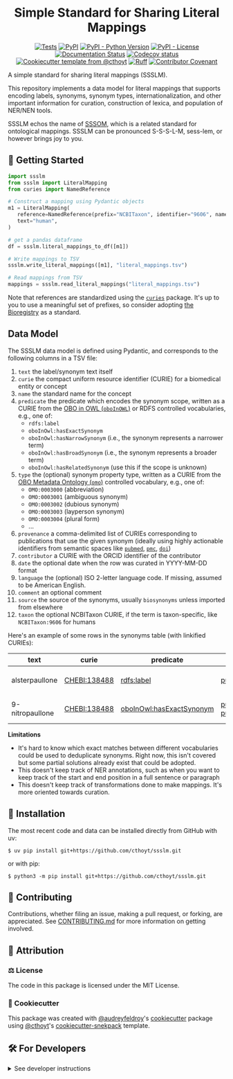<!--
<p align="center">
  <img src="https://github.com/cthoyt/ssslm/raw/main/docs/source/logo.png" height="150">
</p>
-->

<h1 align="center">
  Simple Standard for Sharing Literal Mappings
</h1>

<p align="center">
    <a href="https://github.com/cthoyt/ssslm/actions/workflows/tests.yml">
        <img alt="Tests" src="https://github.com/cthoyt/ssslm/actions/workflows/tests.yml/badge.svg" /></a>
    <a href="https://pypi.org/project/ssslm">
        <img alt="PyPI" src="https://img.shields.io/pypi/v/ssslm" /></a>
    <a href="https://pypi.org/project/ssslm">
        <img alt="PyPI - Python Version" src="https://img.shields.io/pypi/pyversions/ssslm" /></a>
    <a href="https://github.com/cthoyt/ssslm/blob/main/LICENSE">
        <img alt="PyPI - License" src="https://img.shields.io/pypi/l/ssslm" /></a>
    <a href='https://ssslm.readthedocs.io/en/latest/?badge=latest'>
        <img src='https://readthedocs.org/projects/ssslm/badge/?version=latest' alt='Documentation Status' /></a>
    <a href="https://codecov.io/gh/cthoyt/ssslm/branch/main">
        <img src="https://codecov.io/gh/cthoyt/ssslm/branch/main/graph/badge.svg" alt="Codecov status" /></a>  
    <a href="https://github.com/cthoyt/cookiecutter-python-package">
        <img alt="Cookiecutter template from @cthoyt" src="https://img.shields.io/badge/Cookiecutter-snekpack-blue" /></a>
    <a href="https://github.com/astral-sh/ruff">
        <img src="https://img.shields.io/endpoint?url=https://raw.githubusercontent.com/astral-sh/ruff/main/assets/badge/v2.json" alt="Ruff" style="max-width:100%;"></a>
    <a href="https://github.com/cthoyt/ssslm/blob/main/.github/CODE_OF_CONDUCT.md">
        <img src="https://img.shields.io/badge/Contributor%20Covenant-2.1-4baaaa.svg" alt="Contributor Covenant"/></a>
    <!-- uncomment if you archive on zenodo
    <a href="https://zenodo.org/badge/latestdoi/XXXXXX">
        <img src="https://zenodo.org/badge/XXXXXX.svg" alt="DOI"></a>
    -->
</p>

A simple standard for sharing literal mappings (SSSLM).

This repository implements a data model for literal mappings that supports
encoding labels, synonyms, synonym types, internationalization, and other
important information for curation, construction of lexica, and population of
NER/NEN tools.

SSSLM echos the name of [SSSOM](https://mapping-commons.github.io/sssom/), which
is a related standard for ontological mappings. SSSLM can be pronounced
S-S-S-L-M, sess-lem, or however brings joy to you.

## 💪 Getting Started

```python
import ssslm
from ssslm import LiteralMapping
from curies import NamedReference

# Construct a mapping using Pydantic objects
m1 = LiteralMapping(
   reference=NamedReference(prefix="NCBITaxon", identifier="9606", name="Homo sapiens"),
   text="human",
)

# get a pandas dataframe
df = ssslm.literal_mappings_to_df([m1])

# Write mappings to TSV
ssslm.write_literal_mappings([m1], "literal_mappings.tsv")

# Read mappings from TSV
mappings = ssslm.read_literal_mappings("literal_mappings.tsv")
```

Note that references are standardized using the
[`curies`](https://github.com/biopragmatics/curies) package. It's up to you to
use a meaningful set of prefixes, so consider adopting
[the Bioregistry](https://github.com/biopragmatics/bioregistry) as a standard.

## Data Model

The SSSLM data model is defined using Pydantic, and corresponds to the following
columns in a TSV file:

1. `text` the label/synonym text itself
2. `curie` the compact uniform resource identifier (CURIE) for a biomedical
   entity or concept
3. `name` the standard name for the concept
4. `predicate` the predicate which encodes the synonym scope, written as a CURIE
   from the [OBO in OWL (`oboInOWL`)](https://bioregistry.io/oio) or RDFS
   controlled vocabularies, e.g., one of:
   - `rdfs:label`
   - `oboInOwl:hasExactSynonym`
   - `oboInOwl:hasNarrowSynonym` (i.e., the synonym represents a narrower term)
   - `oboInOwl:hasBroadSynonym` (i.e., the synonym represents a broader term)
   - `oboInOwl:hasRelatedSynonym` (use this if the scope is unknown)
5. `type` the (optional) synonym property type, written as a CURIE from the
   [OBO Metadata Ontology (`omo`)](https://bioregistry.io/omo) controlled
   vocabulary, e.g., one of:
   - `OMO:0003000` (abbreviation)
   - `OMO:0003001` (ambiguous synonym)
   - `OMO:0003002` (dubious synonym)
   - `OMO:0003003` (layperson synonym)
   - `OMO:0003004` (plural form)
   - ...
6. `provenance` a comma-delimited list of CURIEs corresponding to publications
   that use the given synonym (ideally using highly actionable identifiers from
   semantic spaces like [`pubmed`](https://bioregistry.io/pubmed),
   [`pmc`](https://bioregistry.io/pmc), [`doi`](https://bioregistry.io/doi))
7. `contributor` a CURIE with the ORCID identifier of the contributor
8. `date` the optional date when the row was curated in YYYY-MM-DD format
9. `language` the (optional) ISO 2-letter language code. If missing, assumed to
   be American English.
10. `comment` an optional comment
11. `source` the source of the synonyms, usually `biosynonyms` unless imported
    from elsewhere
12. `taxon` the optional NCBITaxon CURIE, if the term is taxon-specific, like
    `NCBITaxon:9606` for humans

Here's an example of some rows in the synonyms table (with linkified CURIEs):

| text            | curie                                               | predicate                                                                   | provenance                                                                                                           | contributor                                                                   | language |
| --------------- | --------------------------------------------------- | --------------------------------------------------------------------------- | -------------------------------------------------------------------------------------------------------------------- | ----------------------------------------------------------------------------- | -------- |
| alsterpaullone  | [CHEBI:138488](https://bioregistry.io/CHEBI:138488) | [rdfs:label](https://bioregistry.io/rdfs:label)                             | [pubmed:30655881](https://bioregistry.io/pubmed:30655881)                                                            | [orcid:0000-0003-4423-4370](https://bioregistry.io/orcid:0000-0003-4423-4370) | en       |
| 9-nitropaullone | [CHEBI:138488](https://bioregistry.io/CHEBI:138488) | [oboInOwl:hasExactSynonym](https://bioregistry.io/oboInOwl:hasExactSynonym) | [pubmed:11597333](https://bioregistry.io/pubmed:11597333), [pubmed:10911915](https://bioregistry.io/pubmed:10911915) | [orcid:0000-0003-4423-4370](https://bioregistry.io/orcid:0000-0003-4423-4370) | en       |

**Limitations**

- It's hard to know which exact matches between different vocabularies could be
  used to deduplicate synonyms. Right now, this isn't covered but some partial
  solutions already exist that could be adopted.
- This doesn't keep track of NER annotations, such as when you want to keep
  track of the start and end position in a full sentence or paragraph
- This doesn't keep track of transformations done to make mappings. It's more
  oriented towards curation.

## 🚀 Installation

<!-- Uncomment this section after your first ``tox -e finish``
The most recent release can be installed from
[PyPI](https://pypi.org/project/ssslm/) with uv:

```console
$ uv pip install ssslm
```

or with pip:

```console
$ python3 -m pip install ssslm
```
-->

The most recent code and data can be installed directly from GitHub with uv:

```console
$ uv pip install git+https://github.com/cthoyt/ssslm.git
```

or with pip:

```console
$ python3 -m pip install git+https://github.com/cthoyt/ssslm.git
```

## 👐 Contributing

Contributions, whether filing an issue, making a pull request, or forking, are
appreciated. See
[CONTRIBUTING.md](https://github.com/cthoyt/ssslm/blob/master/.github/CONTRIBUTING.md)
for more information on getting involved.

## 👋 Attribution

### ⚖️ License

The code in this package is licensed under the MIT License.

<!--
### 📖 Citation

Citation goes here!
-->

<!--
### 🎁 Support

This project has been supported by the following organizations (in alphabetical order):

- [Biopragmatics Lab](https://biopragmatics.github.io)

-->

<!--
### 💰 Funding

This project has been supported by the following grants:

| Funding Body  | Program                                                      | Grant Number |
|---------------|--------------------------------------------------------------|--------------|
| Funder        | [Grant Name (GRANT-ACRONYM)](https://example.com/grant-link) | ABCXYZ       |
-->

### 🍪 Cookiecutter

This package was created with
[@audreyfeldroy](https://github.com/audreyfeldroy)'s
[cookiecutter](https://github.com/cookiecutter/cookiecutter) package using
[@cthoyt](https://github.com/cthoyt)'s
[cookiecutter-snekpack](https://github.com/cthoyt/cookiecutter-snekpack)
template.

## 🛠️ For Developers

<details>
  <summary>See developer instructions</summary>

The final section of the README is for if you want to get involved by making a
code contribution.

### Development Installation

To install in development mode, use the following:

```console
$ git clone git+https://github.com/cthoyt/ssslm.git
$ cd ssslm
$ uv pip install -e .
```

Alternatively, install using pip:

```console
$ python3 -m pip install -e .
```

### Updating Package Boilerplate

This project uses `cruft` to keep boilerplate (i.e., configuration, contribution
guidelines, documentation configuration) up-to-date with the upstream
cookiecutter package. Install cruft with either `uv tool install cruft` or
`python3 -m pip install cruft` then run:

```console
$ cruft update
```

More info on Cruft's update command is available
[here](https://github.com/cruft/cruft?tab=readme-ov-file#updating-a-project).

### 🥼 Testing

After cloning the repository and installing `tox` with
`uv tool install tox --with tox-uv` or `python3 -m pip install tox tox-uv`, the
unit tests in the `tests/` folder can be run reproducibly with:

```console
$ tox -e py
```

Additionally, these tests are automatically re-run with each commit in a
[GitHub Action](https://github.com/cthoyt/ssslm/actions?query=workflow%3ATests).

### 📖 Building the Documentation

The documentation can be built locally using the following:

```console
$ git clone git+https://github.com/cthoyt/ssslm.git
$ cd ssslm
$ tox -e docs
$ open docs/build/html/index.html
```

The documentation automatically installs the package as well as the `docs` extra
specified in the [`pyproject.toml`](pyproject.toml). `sphinx` plugins like
`texext` can be added there. Additionally, they need to be added to the
`extensions` list in [`docs/source/conf.py`](docs/source/conf.py).

The documentation can be deployed to [ReadTheDocs](https://readthedocs.io) using
[this guide](https://docs.readthedocs.io/en/stable/intro/import-guide.html). The
[`.readthedocs.yml`](.readthedocs.yml) YAML file contains all the configuration
you'll need. You can also set up continuous integration on GitHub to check not
only that Sphinx can build the documentation in an isolated environment (i.e.,
with `tox -e docs-test`) but also that
[ReadTheDocs can build it too](https://docs.readthedocs.io/en/stable/pull-requests.html).

#### Configuring ReadTheDocs

1. Log in to ReadTheDocs with your GitHub account to install the integration at
   https://readthedocs.org/accounts/login/?next=/dashboard/
2. Import your project by navigating to https://readthedocs.org/dashboard/import
   then clicking the plus icon next to your repository
3. You can rename the repository on the next screen using a more stylized name
   (i.e., with spaces and capital letters)
4. Click next, and you're good to go!

### 📦 Making a Release

#### Configuring Zenodo

[Zenodo](https://zenodo.org) is a long-term archival system that assigns a DOI
to each release of your package.

1. Log in to Zenodo via GitHub with this link:
   https://zenodo.org/oauth/login/github/?next=%2F. This brings you to a page
   that lists all of your organizations and asks you to approve installing the
   Zenodo app on GitHub. Click "grant" next to any organizations you want to
   enable the integration for, then click the big green "approve" button. This
   step only needs to be done once.
2. Navigate to https://zenodo.org/account/settings/github/, which lists all of
   your GitHub repositories (both in your username and any organizations you
   enabled). Click the on/off toggle for any relevant repositories. When you
   make a new repository, you'll have to come back to this

After these steps, you're ready to go! After you make "release" on GitHub (steps
for this are below), you can navigate to
https://zenodo.org/account/settings/github/repository/cthoyt/ssslm to see the
DOI for the release and link to the Zenodo record for it.

#### Registering with the Python Package Index (PyPI)

You only have to do the following steps once.

1. Register for an account on the
   [Python Package Index (PyPI)](https://pypi.org/account/register)
2. Navigate to https://pypi.org/manage/account and make sure you have verified
   your email address. A verification email might not have been sent by default,
   so you might have to click the "options" dropdown next to your address to get
   to the "re-send verification email" button
3. 2-Factor authentication is required for PyPI since the end of 2023 (see this
   [blog post from PyPI](https://blog.pypi.org/posts/2023-05-25-securing-pypi-with-2fa/)).
   This means you have to first issue account recovery codes, then set up
   2-factor authentication
4. Issue an API token from https://pypi.org/manage/account/token

#### Configuring your machine's connection to PyPI

You have to do the following steps once per machine.

```console
$ uv tool install keyring
$ keyring set https://upload.pypi.org/legacy/ __token__
$ keyring set https://test.pypi.org/legacy/ __token__
```

Note that this deprecates previous workflows using `.pypirc`.

#### Uploading to PyPI

After installing the package in development mode and installing `tox` with
`uv tool install tox --with tox-uv` or `python3 -m pip install tox tox-uv`, run
the following from the console:

```console
$ tox -e finish
```

This script does the following:

1. Uses [bump-my-version](https://github.com/callowayproject/bump-my-version) to
   switch the version number in the `pyproject.toml`, `CITATION.cff`,
   `src/ssslm/version.py`, and [`docs/source/conf.py`](docs/source/conf.py) to
   not have the `-dev` suffix
2. Packages the code in both a tar archive and a wheel using
   [`uv build`](https://docs.astral.sh/uv/guides/publish/#building-your-package)
3. Uploads to PyPI using
   [`uv publish`](https://docs.astral.sh/uv/guides/publish/#publishing-your-package).
4. Push to GitHub. You'll need to make a release going with the commit where the
   version was bumped.
5. Bump the version to the next patch. If you made big changes and want to bump
   the version by minor, you can use `tox -e bumpversion -- minor` after.

#### Releasing on GitHub

1. Navigate to https://github.com/cthoyt/ssslm/releases/new to draft a new
   release
2. Click the "Choose a Tag" dropdown and select the tag corresponding to the
   release you just made
3. Click the "Generate Release Notes" button to get a quick outline of recent
   changes. Modify the title and description as you see fit
4. Click the big green "Publish Release" button

This will trigger Zenodo to assign a DOI to your release as well.

</details>
